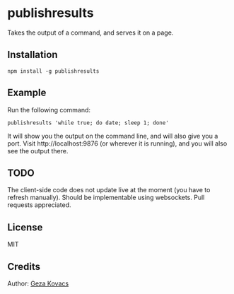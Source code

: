 # publishresults

Takes the output of a command, and serves it on a page.

## Installation

    npm install -g publishresults

## Example

Run the following command:

    publishresults 'while true; do date; sleep 1; done'

It will show you the output on the command line, and will also give you a port. Visit http://localhost:9876 (or wherever it is running), and you will also see the output there.

## TODO

The client-side code does not update live at the moment (you have to refresh manually). Should be implementable using websockets. Pull requests appreciated.

## License

MIT

## Credits

Author: [Geza Kovacs](http://github.com/gkovacs)

